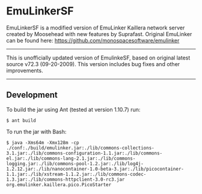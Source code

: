 # EmuLinkerSF
EmuLinkerSF is a modified version of EmuLinker Kaillera network server created by Moosehead with new features by Suprafast.
Original EmuLinker can be found here: https://github.com/monospacesoftware/emulinker
******************
This is unofficially updated version of EmulinkeSF, based on original latest source v72.3 (09-20-2009).
This version includes bug fixes and other improvements.
******************

## Development

To build the jar using Ant (tested at version 1.10.7) run:

```shell
$ ant build
```

To run the jar with Bash:

```shell
$ java -Xms64m -Xmx128m -cp ./conf:./build/emulinker.jar:./lib/commons-collections-3.1.jar:./lib/commons-configuration-1.1.jar:./lib/commons-el.jar:./lib/commons-lang-2.1.jar:./lib/commons-logging.jar:./lib/commons-pool-1.2.jar:./lib/log4j-1.2.12.jar:./lib/nanocontainer-1.0-beta-3.jar:./lib/picocontainer-1.1.jar:./lib/xstream-1.1.2.jar:./lib/commons-codec-1.3.jar:./lib/commons-httpclient-3.0-rc3.jar org.emulinker.kaillera.pico.PicoStarter
```

